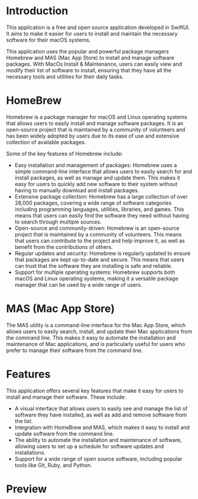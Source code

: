 # Introduction

This application is a free and open source application developed in SwiftUI. It aims to make it easier for users to install and maintain the necessary software for their macOS systems.

This application uses the popular and powerful package managers Homebrew and MAS (Mac App Store) to install and manage software packages. With MacOs Install & Maintenance, users can easily view and modify their list of software to install, ensuring that they have all the necessary tools and utilities for their daily tasks.

# HomeBrew

Homebrew is a package manager for macOS and Linux operating systems that allows users to easily install and manage software packages. It is an open-source project that is maintained by a community of volunteers and has been widely adopted by users due to its ease of use and extensive collection of available packages.

Some of the key features of Homebrew include:

- Easy installation and management of packages: Homebrew uses a simple command-line interface that allows users to easily search for and install packages, as well as manage and update them. This makes it easy for users to quickly add new software to their system without having to manually download and install packages.
- Extensive package collection: Homebrew has a large collection of over 28,000 packages, covering a wide range of software categories including programming languages, utilities, libraries, and games. This means that users can easily find the software they need without having to search through multiple sources.
- Open-source and community-driven: Homebrew is an open-source project that is maintained by a community of volunteers. This means that users can contribute to the project and help improve it, as well as benefit from the contributions of others.
- Regular updates and security: Homebrew is regularly updated to ensure that packages are kept up-to-date and secure. This means that users can trust that the software they are installing is safe and reliable.
- Support for multiple operating systems: Homebrew supports both macOS and Linux operating systems, making it a versatile package manager that can be used by a wide range of users.

# MAS (Mac App Store)

The MAS utility is a command-line interface for the Mac App Store, which allows users to easily search, install, and update their Mac applications from the command line. This makes it easy to automate the installation and maintenance of Mac applications, and is particularly useful for users who prefer to manage their software from the command line.

# Features 

This application offers several key features that make it easy for users to install and manage their software. These include:

- A visual interface that allows users to easily see and manage the list of software they have installed, as well as add and remove software from the list.
- Integration with HomeBrew and MAS, which makes it easy to install and update software from the command line.
- The ability to automate the installation and maintenance of software, allowing users to set up a schedule for software updates and installations.
- Support for a wide range of open source software, including popular tools like Git, Ruby, and Python.

# Preview
